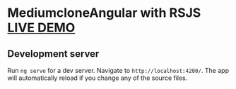 # MediumcloneAngular with RSJS [LIVE DEMO](https://sviut.github.io/mediumclode-angular/)

## Development server

Run `ng serve` for a dev server. Navigate to `http://localhost:4200/`. The app will automatically reload if you change
any of the source files.
